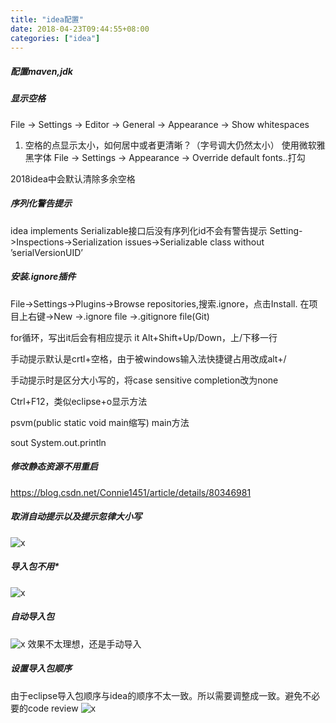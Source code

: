 ```yaml
---
title: "idea配置"
date: 2018-04-23T09:44:55+08:00
categories: ["idea"]
---
```


##### 配置maven,jdk

##### 显示空格
File -> Settings -> Editor -> General -> Appearance -> Show whitespaces
1. 空格的点显示太小，如何居中或者更清晰？（字号调大仍然太小）
使用微软雅黑字体
File -> Settings ->  Appearance -> Override default fonts..打勾

2018idea中会默认清除多余空格
##### 序列化警告提示
idea implements Serializable接口后没有序列化id不会有警告提示
Setting->Inspections->Serialization issues->Serializable class without ’serialVersionUID’

##### 安装.ignore插件
File->Settings->Plugins->Browse repositories,搜索.ignore，点击Install.
在项目上右键->New ->.ignore file ->.gitignore file(Git) 

for循环，写出it后会有相应提示
it
Alt+Shift+Up/Down，上/下移一行

手动提示默认是crtl+空格，由于被windows输入法快捷键占用改成alt+/

手动提示时是区分大小写的，将case sensitive completion改为none

Ctrl+F12，类似eclipse+o显示方法

psvm(public static void main缩写) main方法

sout System.out.println
##### 修改静态资源不用重启
https://blog.csdn.net/Connie1451/article/details/80346981

##### 取消自动提示以及提示忽律大小写

![x](/images/ide/stopTip.png)

##### 导入包不用*

![x](/images/ide/stopImportAll.png)

##### 自动导入包

![x](/images/ide/autoImport.png)
效果不太理想，还是手动导入

##### 设置导入包顺序

由于eclipse导入包顺序与idea的顺序不太一致。所以需要调整成一致。避免不必要的code review
![x](/images/ide/importPackage.png)

